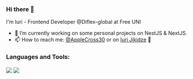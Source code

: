 ### Hi there 👋

<!--
**ijiki16/ijiki16** is a ✨ _special_ ✨ repository because its `README.md` (this file) appears on your GitHub profile.

Here are some ideas to get you started:

- 🔭 I’m currently working on ...
- 🌱 I’m currently learning ...
- 👯 I’m looking to collaborate on ...
- 🤔 I’m looking for help with ...
- 🔭  I’m currently searching for work 👀
- 💬 Ask me about ...
- 😄 Pronouns: ...
- ⚡ Fun fact: ...
-->

I'm Iuri - Frontend Developer @Diflex-global at Free UNI


- 🌱  I’m currently working on some personal projects on NestJS & NextJS.
- 📫  How to reach me: [@AppleCross30](https://twitter.com/AppleCross30) or on [Iuri Jikidze](mailto:iuri.jikidze@gmail.com?subject=[GitHub]) 📩

### Languages and Tools:

<a href="https://code.visualstudio.com" target="blank"><img align="center" src="https://img.shields.io/badge/vs code%20-%2300599C.svg?&style=for-the-badge&logo=visual-studio-code&logoColor=white" /></a> 
<a href="https://git-scm.com/" target="blank"><img align="center" src="https://img.shields.io/badge/git%20-%2300599C.svg?&style=for-the-badge&color=white&logo=git" /></a> 


